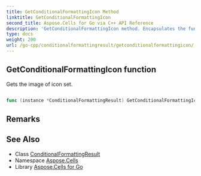 ```yaml
---
title: GetConditionalFormattingIcon Method 
linktitle: GetConditionalFormattingIcon
second_title: Aspose.Cells for Go via C++ API Reference
description: 'GetConditionalFormattingIcon method. Encapsulates the function that represents getconditionalformattingicon in Go.'
type: docs
weight: 200
url: /go-cpp/conditionalformattingresult/getconditionalformattingicon/
---
```


## GetConditionalFormattingIcon function

Gets the image of icon set.

```go

func (instance *ConditionalFormattingResult) GetConditionalFormattingIcon()  (*ConditionalFormattingIcon,  error) 

```

## Remarks


## See Also

* Class [ConditionalFormattingResult](../)
* Namespace [Aspose.Cells](../../)
* Library [Aspose.Cells for Go](../../../)
